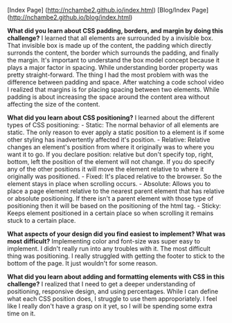 [Index Page] (http://nchambe2.github.io/index.html)
[Blog/Index Page] (http://nchambe2.github.io/blog/index.html)

**What did you learn about CSS padding, borders, and margin by doing this challenge?**
  I learned that all elements are surrounded by a invisible box. That invisible box is made up of the  content, the padding which directly surronds the content, the border which surrounds the padding, and finally the margin. It's important to understand the box model concept because it plays a major factor in spacing. While understanding border property was pretty straight-forward. The thing I had the most problem with was the difference between padding and space. After watching a code school video I realized that margins is for placing spacing between two elements. While padding is about increasing the space around the content area without affecting the size of the content.

**What did you learn about CSS positioning?**
  I learned about the different types of CSS positioning:
    - Static: The normal behavior of all elements are static. The only reason to ever apply a static position to a element is if some other styling has inadvertently affected it's position.
    - Relative: Relative changes an element's position from where it originally was to where you want it to go. If you declare position: relative but don't specify top, right, bottom, left the position of the element will not change. If you do specify any of the other positions it will move the element relative to where it originally was positioned.
    - Fixed: It's placed relative to the browser. So the element stays in place when scrolling occurs.
    - Absolute: Allows you to place a page element relative to the nearest parent element that has relative or absolute positioning. If there isn't a parent element with those type of positioning then it will be based on the positioning of the html tag.
    - Sticky: Keeps element positioned in a certain place so when scrolling it remains stuck to a certain place.

**What aspects of your design did you find easiest to implement? What was most difficult?**
  Implementing color and font-size was super easy to implement. I didn't really run into any troubles with it. The most difficult thing was positioning. I really struggled with getting the footer to stick to the bottom of the page. It just wouldn't for some reason.

**What did you learn about adding and formatting elements with CSS in this challenge?**
  I realized that I need to get a deeper understanding of positioning, responsive design, and using percentages. While I can define what each CSS position does, I struggle to use them approporiately.  I feel like I really don't have a grasp on it yet, so I will be spending some extra time on it.